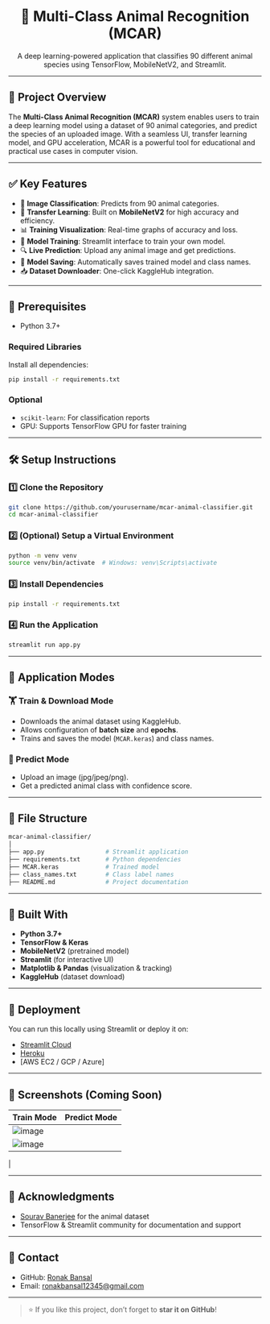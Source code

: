 
<h1 align="center">🐾 Multi-Class Animal Recognition (MCAR)</h1>

<p align="center">
A deep learning-powered application that classifies 90 different animal species using TensorFlow, MobileNetV2, and Streamlit.
</p>

---

## 📌 Project Overview

The **Multi-Class Animal Recognition (MCAR)** system enables users to train a deep learning model using a dataset of 90 animal categories, and predict the species of an uploaded image. With a seamless UI, transfer learning model, and GPU acceleration, MCAR is a powerful tool for educational and practical use cases in computer vision.

---

## ✅ Key Features

- 🎯 **Image Classification**: Predicts from 90 animal categories.
- 🚀 **Transfer Learning**: Built on **MobileNetV2** for high accuracy and efficiency.
- 📊 **Training Visualization**: Real-time graphs of accuracy and loss.
- 🧠 **Model Training**: Streamlit interface to train your own model.
- 🔍 **Live Prediction**: Upload any animal image and get predictions.
- 💾 **Model Saving**: Automatically saves trained model and class names.
- 📥 **Dataset Downloader**: One-click KaggleHub integration.

---

## 📜 Prerequisites

- Python 3.7+

### Required Libraries

Install all dependencies:

```bash
pip install -r requirements.txt
```

### Optional

- `scikit-learn`: For classification reports
- GPU: Supports TensorFlow GPU for faster training

---

## 🛠 Setup Instructions

### 1️⃣ Clone the Repository

```bash
git clone https://github.com/yourusername/mcar-animal-classifier.git
cd mcar-animal-classifier
```

### 2️⃣ (Optional) Setup a Virtual Environment

```bash
python -m venv venv
source venv/bin/activate  # Windows: venv\Scripts\activate
```

### 3️⃣ Install Dependencies

```bash
pip install -r requirements.txt
```

### 4️⃣ Run the Application

```bash
streamlit run app.py
```

---

## 🔧 Application Modes

### 🏋️ Train & Download Mode

- Downloads the animal dataset using KaggleHub.
- Allows configuration of **batch size** and **epochs**.
- Trains and saves the model (`MCAR.keras`) and class names.

### 🐶 Predict Mode

- Upload an image (jpg/jpeg/png).
- Get a predicted animal class with confidence score.

---

## 📂 File Structure

```bash
mcar-animal-classifier/
│
├── app.py                 # Streamlit application
├── requirements.txt       # Python dependencies
├── MCAR.keras             # Trained model
├── class_names.txt        # Class label names
├── README.md              # Project documentation
```

---

## 🤖 Built With

- **Python 3.7+**
- **TensorFlow & Keras**
- **MobileNetV2** (pretrained model)
- **Streamlit** (for interactive UI)
- **Matplotlib & Pandas** (visualization & tracking)
- **KaggleHub** (dataset download)

---

## 🚚 Deployment

You can run this locally using Streamlit or deploy it on:

- [Streamlit Cloud](https://streamlit.io/cloud)
- [Heroku](https://heroku.com)
- [AWS EC2 / GCP / Azure]

---

## 📸 Screenshots (Coming Soon)

| Train Mode | Predict Mode |
|------------|---------------|
| ![image](https://github.com/user-attachments/assets/b2aa026c-7a54-4830-811b-65d8d998bd7c)
 |![image](https://github.com/user-attachments/assets/4d26705c-f767-4de3-97bc-53579a920892)
 |

---

## 🤝 Acknowledgments

- [Sourav Banerjee](https://www.kaggle.com/datasets/iamsouravbanerjee/animal-image-dataset-90-different-animals) for the animal dataset
- TensorFlow & Streamlit community for documentation and support

---

## 📧 Contact

- GitHub: [Ronak Bansal]([https://github.com/yourusername](https://github.com/Ronak1231))
- Email: ronakbansal12345@gmail.com

---

> ⭐ If you like this project, don’t forget to **star it on GitHub**!
